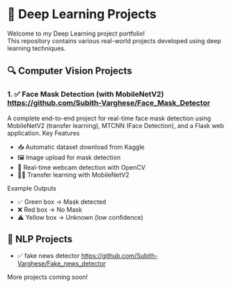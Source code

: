 
 # 🤖 Deep Learning Projects

Welcome to my Deep Learning project portfolio!  
This repository contains various real-world projects developed using deep learning techniques.

## 🔍 Computer Vision Projects
### 1. ✅ Face Mask Detection (with MobileNetV2)  https://github.com/Subith-Varghese/Face_Mask_Detector
A complete end-to-end project for real-time face mask detection using MobileNetV2 (transfer learning), MTCNN (Face Detection), and a Flask web application.
Key Features

 - 📥 Automatic dataset download from Kaggle
 - 🖼️ Image upload for mask detection
 - 🎥 Real-time webcam detection with OpenCV
 - 🧑‍💻 Transfer learning with MobileNetV2

Example Outputs
 - ✅ Green box → Mask detected
 - ❌ Red box → No Mask
 - ⚠️ Yellow box → Unknown (low confidence)

## 🧠 NLP Projects
- ✅ fake news detector https://github.com/Subith-Varghese/Fake_news_detector

More projects coming soon!
